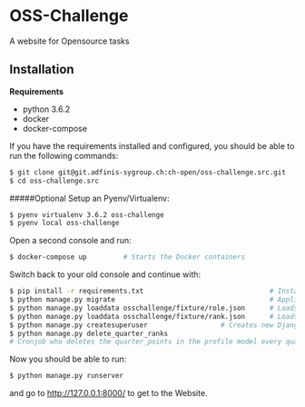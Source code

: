 # OSS-Challenge

A website for Opensource tasks

## Installation
**Requirements**
* python 3.6.2
* docker
* docker-compose

If you have the requirements installed and configured,
you should be able to run the following commands:
```bash
$ git clone git@git.adfinis-sygroup.ch:ch-open/oss-challenge.src.git        # Clones the Git Repo into your present folder
$ cd oss-challenge.src                                                      # Moves into the folder
```
#####Optional
Setup an Pyenv/Virtualenv:
```bash
$ pyenv virtualenv 3.6.2 oss-challenge
$ pyenv local oss-challenge
```

Open a second console and run:
```bash
$ docker-compose up         # Starts the Docker containers
```

Switch back to your old console and continue with:
```bash
$ pip install -r requirements.txt                               # Installes all requirements
$ python manage.py migrate                                      # Applies migrations
$ python manage.py loaddata osschallenge/fixture/role.json      # Loads role fixtures
$ python manage.py loaddata osschallenge/fixture/rank.json      # Loads rank fixtures
$ python manage.py createsuperuser                  # Creates new Django superuser
$ python manage.py delete_quarter_ranks
# Cronjob who deletes the quarter_points in the profile model every quarter
```

Now you should be able to run:
```bash
$ python manage.py runserver
```
and go to http://127.0.0.1:8000/ to get to the Website.
